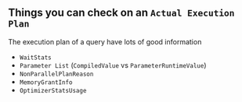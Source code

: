 ## Things you can check on an `Actual Execution Plan`

The execution plan of a query have lots of good information

* `WaitStats`
* `Parameter List` (`CompiledValue` vs `ParameterRuntimeValue`)
* `NonParallelPlanReason`
* `MemoryGrantInfo`
* `OptimizerStatsUsage`